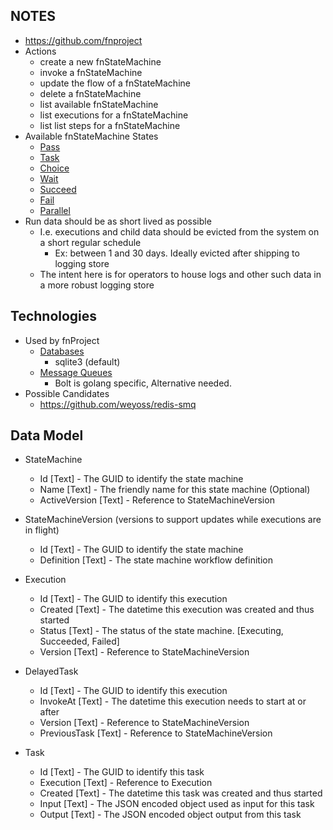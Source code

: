 ## NOTES

* https://github.com/fnproject
* Actions
    * create a new fnStateMachine
    * invoke a fnStateMachine
    * update the flow of a fnStateMachine
    * delete a fnStateMachine
    * list available fnStateMachine
    * list executions for a fnStateMachine
    * list list steps for a fnStateMachine
* Available fnStateMachine States
    * [Pass](https://docs.aws.amazon.com/step-functions/latest/dg/amazon-states-language-pass-state.html)
    * [Task](https://docs.aws.amazon.com/step-functions/latest/dg/amazon-states-language-task-state.html)
    * [Choice](https://docs.aws.amazon.com/step-functions/latest/dg/amazon-states-language-choice-state.html)
    * [Wait](https://docs.aws.amazon.com/step-functions/latest/dg/amazon-states-language-wait-state.html)
    * [Succeed](https://docs.aws.amazon.com/step-functions/latest/dg/amazon-states-language-succeed-state.html)
    * [Fail](https://docs.aws.amazon.com/step-functions/latest/dg/amazon-states-language-fail-state.html)
    * [Parallel](https://docs.aws.amazon.com/step-functions/latest/dg/amazon-states-language-parallel-state.html)
* Run data should be as short lived as possible
    * I.e. executions and child data should be evicted from the system on a short regular schedule
        * Ex: between 1 and 30 days. Ideally evicted after shipping to logging store
    * The intent here is for operators to house logs and other such data in a more robust logging store


## Technologies

* Used by fnProject
    * [Databases](https://github.com/fnproject/docs/blob/master/fn/operate/databases/README.md)
        * sqlite3 (default)
    * [Message Queues](https://github.com/fnproject/docs/blob/master/fn/operate/message-queues.md)
        * Bolt is golang specific, Alternative needed.
* Possible Candidates
    * https://github.com/weyoss/redis-smq

## Data Model

* StateMachine
    * Id            [Text] - The GUID to identify the state machine
    * Name          [Text] - The friendly name for this state machine (Optional)
    * ActiveVersion [Text] - Reference to StateMachineVersion

* StateMachineVersion (versions to support updates while executions are in flight)
    * Id         [Text] - The GUID to identify the state machine
    * Definition [Text] - The state machine workflow definition

* Execution
    * Id      [Text] - The GUID to identify this execution
    * Created [Text] - The datetime this execution was created and thus started
    * Status  [Text] - The status of the state machine. [Executing, Succeeded, Failed]
    * Version [Text] - Reference to StateMachineVersion

* DelayedTask
    * Id           [Text] - The GUID to identify this execution
    * InvokeAt     [Text] - The datetime this execution needs to start at or after
    * Version      [Text] - Reference to StateMachineVersion
    * PreviousTask [Text] - Reference to StateMachineVersion

* Task
    * Id        [Text] - The GUID to identify this task
    * Execution [Text] - Reference to Execution
    * Created   [Text] - The datetime this task was created and thus started
    * Input     [Text] - The JSON encoded object used as input for this task
    * Output    [Text] - The JSON encoded object output from this task